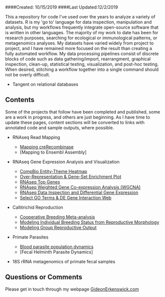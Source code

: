 ####Created: 10/15/2019  ####Last Updated:12/2/2019

This a repository for code I've used over the years to analyze a variety of datasets. R is my 'go to' language for data inspection, manipulation and analysis, but my workflows frequently integrate open-source software that is written in other languages. The majority of my work to date has been for research purposes, searching for ecological or immunological patterns, or metagenomics analyses. My datasets have varied widely from project to project, and I have remained more focused on the result than creating a fully automated workflow. My data processing pipelines consist of discrete blocks of code such as data gathering/import, rearrangment, graphical inspection, clean-up, statistical testing, visualization, and post-hoc testing. When desired, stitching a workflow together into a single command should not be overly difficult.

* Tangent on relational databases

## Contents

Some of the projects that follow have been completed and published, some are a work in progress, and others are just beginning. As I have time to update these pages, content sections will be converted to links with annotated code and sample outputs, where possible.

* RNAseq Read Mapping
	* [Mapping creRecombinase](https://github.com/giderk/giddy/blob/master/content/mapping_creRecombinase.md)
	* [Mapping to Ensembl Assembly]

* RNAseq Gene Expression Analysis and Visualization
  * [CompBio Entity-Theme Heatmap](https://github.com/giderk/giddy/blob/master/content/CompBio_Entity-Theme_Heatmap.md)
  * [Over-Representation & Gene-Set Enrichment Plot](https://github.com/giderk/giddy/blob/master/content/CompositePlot_ORA%26GSEA_ggplot.md)
  * [RNAseq Top Genes](https://github.com/giderk/giddy/blob/master/content/RNAseq_TopGenes.md)
  * [RNAseq Weighted Gene Co-expression Analysis (WGCNA)](https://github.com/giderk/giddy/blob/master/content/RNAseq_WGCNA.md)
  * [RNAseq Data Inspection and Differential Gene Expression](https://github.com/giderk/giddy/blob/master/content/RNAseq_Differential_Expression.md)
  * [Select GO Terms & DE Gene Interaction Web](https://github.com/giderk/giddy/blob/master/content/GOterm.DEgene_interactions.md)

* Callitrichid Reproduction
	* [Cooperative Breeding Meta-analysis](https://github.com/giderk/giddy/blob/master/content/tamarin_cooperativebreeding_metaA.md)
	* [Modeling Individual Breeding Status from Reproductive Morphology](https://github.com/giderk/giddy/blob/master/content/DFA_breeding_assignments.md)
	* [Modeling Group Reproductive Output](https://github.com/giderk/giddy/blob/master/content/TamarinGroupRepro.md)

* Primate Parasites
	* [Blood parasite population dynamics](https://github.com/giderk/giddy/blob/master/content/BloodParasites.md)
	* [Fecal Helminth Parasite Dynamics]

* 18S rRNA metagenomics of primate fecal samples



## Questions or Comments
Please get in touch through my webpage [GideonErkenswick.com](https://gideonerkenswick.com/contact/)

